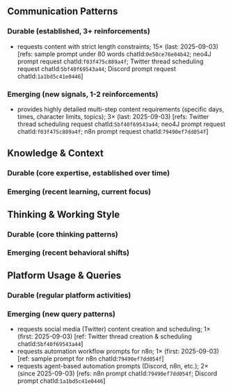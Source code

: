 ## Communication Patterns
### Durable (established, 3+ reinforcements)
- requests content with strict length constraints; 15× (last: 2025-09-03) [refs: sample prompt under 80 words chatId:`0e50ce76e04b42`; neo4J prompt request chatId:`f03f475c889a4f`; Twitter thread scheduling request chatId:`5bf40f69543a44`; Discord prompt request chatId:`1a1bd5c41e0446`]

### Emerging (new signals, 1-2 reinforcements)
- provides highly detailed multi-step content requirements (specific days, times, character limits, topics); 3× (last: 2025-09-03) [refs: Twitter thread scheduling request chatId:`5bf40f69543a44`; neo4J prompt request chatId:`f03f475c889a4f`; n8n prompt request chatId:`79490ef7dd054f`]

## Knowledge & Context
### Durable (core expertise, established over time)

### Emerging (recent learning, current focus)

## Thinking & Working Style
### Durable (core thinking patterns)

### Emerging (recent behavioral shifts)

## Platform Usage & Queries
### Durable (regular platform activities)

### Emerging (new query patterns)
- requests social media (Twitter) content creation and scheduling; 1× (first: 2025-09-03) [ref: Twitter thread creation & scheduling chatId:`5bf40f69543a44`]
- requests automation workflow prompts for n8n; 1× (first: 2025-09-03) [ref: sample prompt for n8n chatId:`79490ef7dd054f`]
- requests agent-based automation prompts (Discord, n8n, etc.); 2× (since 2025-09-03) [refs: n8n prompt chatId:`79490ef7dd054f`; Discord prompt chatId:`1a1bd5c41e0446`]